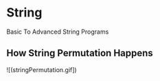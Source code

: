 # String
Basic To Advanced String Programs

## How String Permutation Happens 

![(stringPermutation.gif])
